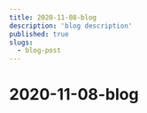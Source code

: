 ```yaml
---
title: 2020-11-08-blog
description: 'blog description'
published: true
slugs:
  - blog-post
---
```


# 2020-11-08-blog
